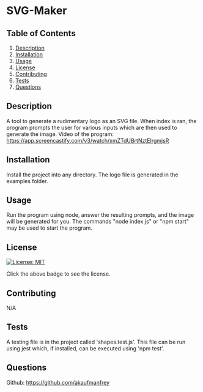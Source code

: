 # SVG-Maker 
## Table of Contents
1. [Description](#description)
2. [Installation](#installation)
3. [Usage](#usage)
4. [License](#license)
5. [Contributing](#contributing)
6. [Tests](#tests)
7. [Questions](#questions) 
## Description
A tool to generate a rudimentary logo as an SVG file. When index is ran, the program prompts the user for various inputs which are then used to generate the image.
Video of the program: https://app.screencastify.com/v3/watch/xmZTdUBrtNztEIrgmjsR
## Installation
Install the project into any directory. The logo file is generated in the examples folder.
## Usage
Run the program using node, answer the resulting prompts, and the image will be generated for you. The commands "node index.js" or "npm start" may be used to start the program.
## License
[![License: MIT](https://img.shields.io/badge/License-MIT-blue.svg)](https://opensource.org/licenses/MIT)

Click the above badge to see the license.
## Contributing
N/A
## Tests
A testing file is in the project called 'shapes.test.js'. This file can be run using jest which, if installed, can be executed using 'npm test'.
## Questions
Github: https://github.com/akaufmanfrey 
